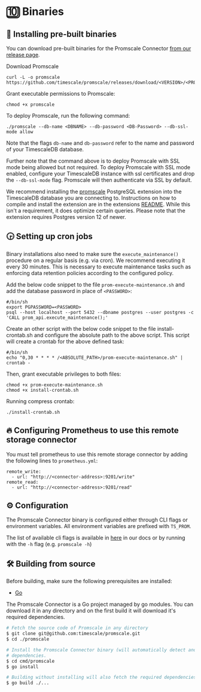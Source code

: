 # 🔟 Binaries

## 🔧 Installing pre-built binaries

You can download pre-built binaries for the Promscale
Connector [from our release page](https://github.com/timescale/promscale/releases).

Download Promscale

```
curl -L -o promscale https://github.com/timescale/promscale/releases/download/<VERSION>/<PROMSCALE_DISTRIBUTION>
```

Grant executable permissions to Promscale:

```
chmod +x promscale
```

To deploy Promscale, run the following command:
```
./promscale --db-name <DBNAME> --db-password <DB-Password> --db-ssl-mode allow
```
Note that the flags `db-name` and `db-password` refer to the name and password of your TimescaleDB database.

Further note that the command above is to deploy Promscale with SSL mode being allowed but not required. To deploy Promscale with SSL mode enabled, configure your TimescaleDB instance with ssl certificates and drop the `--db-ssl-mode` flag.  Promscale will then authenticate via SSL by default.

We recommend installing the [promscale](https://github.com/timescale/promscale_extension/releases)
PostgreSQL extension into the TimescaleDB database you are connecting to.
Instructions on how to compile and install the extension are in the
extensions [README](https://github.com/timescale/promscale_extension/blob/master/Readme.md). While this isn't a requirement, it
does optimize certain queries.
Please note that the extension requires Postgres version 12 of newer.

## 🕞 Setting up cron jobs

Binary installations also need to make sure the `execute_maintenance()`
procedure on a regular basis (e.g. via cron). We recommend executing it every
30 minutes. This is necessary to execute maintenance tasks such as enforcing
data retention policies according to the configured policy.

Add the below code snippet to the file `prom-execute-maintenance.sh` and add the database password in place of `<PASSWORD>`:

```
#/bin/sh
export PGPASSWORD=<PASSWORD>
psql --host localhost --port 5432 --dbname postgres --user postgres -c 'CALL prom_api.execute_maintenance();'
```

Create an other script with the below code snippet to the file install-crontab.sh and configure the absolute path to the above script. This script will create a crontab for the above defined task:

```
#/bin/sh
echo "0,30 * * * * /<ABSOLUTE_PATH>/prom-execute-maintenance.sh" | crontab -
```

Then, grant executable privileges to both files:

```
chmod +x prom-execute-maintenance.sh
chmod +x install-crontab.sh
```

Running compress crontab:

```
./install-crontab.sh
```

## 🔥 Configuring Prometheus to use this remote storage connector

You must tell prometheus to use this remote storage connector by adding
the following lines to `prometheus.yml`:
```
remote_write:
  - url: "http://<connector-address>:9201/write"
remote_read:
  - url: "http://<connector-address>:9201/read"
```

## ⚙️ Configuration

The Promscale Connector binary is configured either through
CLI flags or environment variables. All environment variables are
prefixed with `TS_PROM`.


The list of available cli flags is available in [here](/docs/cli.md) in
our docs or by running with the `-h` flag (e.g. `promscale -h`)

## 🛠 Building from source

Before building, make sure the following prerequisites are installed:

* [Go](https://golang.org/dl/)

The Promscale Connector is a Go project managed by go
modules. You can download it in
any directory and on the first build it will download it's required
dependencies.

```bash
# Fetch the source code of Promscale in any directory
$ git clone git@github.com:timescale/promscale.git
$ cd ./promscale

# Install the Promscale Connector binary (will automatically detect and download)
# dependencies.
$ cd cmd/promscale
$ go install

# Building without installing will also fetch the required dependencies
$ go build ./...
```

